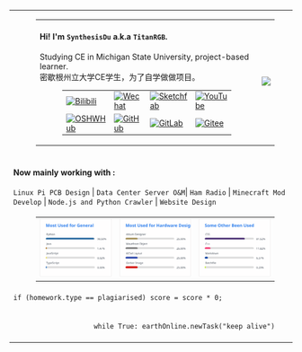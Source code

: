<table width="500">
    <tr>
        <td>
            <figure>
                <table>
                    <tr>
                        <td>
                            <h4>Hi! I'm <code>SynthesisDu</code> a.k.a <code>TitanRGB</code>.</h4>
                            <p>Studying CE in Michigan State University, project-based
                                learner.</br>密歇根州立大学CE学生，为了自学做做项目。</p>
                            <figure>
                                <table>
                                    <tr>
                                        <td><a href='https://space.bilibili.com/62596542'><img
                                                    src="https://img.shields.io/badge/-泰坦RGB-fb7299?style=flat&amp;logo=Bilibili&amp;logoColor=white"
                                                    referrerpolicy="no-referrer" alt="Bilibili"></a>
                                        </td>
                                        <td><a
                                                href='https://mp.weixin.qq.com/mp/profile_ext?action=home&amp;__biz=MzIxODQ0NzQ1OQ==&amp;scene=124&amp;uin=&amp;key=&amp;devicetype=Windows+10+x64&amp;version=63010043&amp;lang=zh_CN&amp;a8scene=7&amp;fontgear=2'><img
                                                    src="https://img.shields.io/badge/-SynthesisDu-green?style=flat&amp;logo=Wechat&amp;logoColor=white"
                                                    referrerpolicy="no-referrer" alt="Wechat"></a></td>
                                        <td><a href='https://sketchfab.com/SynthesisDu'><img
                                                    src="https://img.shields.io/badge/-SynthesisDu-1CAAD9?style=flat&amp;logo=Sketchfab&amp;logoColor=white"
                                                    referrerpolicy="no-referrer" alt="Sketchfab"></a>
                                        </td>
                                        <td><a href='https://www.youtube.com/channel/UC81J1wPu1f1Dm3R8yWnrDqw'><img
                                                    src="https://img.shields.io/badge/-SynRGB-FF0000?style=flat&amp;logo=YouTube&amp;logoColor=white"
                                                    referrerpolicy="no-referrer" alt="YouTube"></a></td>
                                    </tr>
                                    <tr>
                                        <td><a href='https://oshwhub.com/RGB_YES'><img
                                                    src="https://img.shields.io/badge/-RGB_YES-5588ff?style=flat&amp;logo=data:image/png;base64,iVBORw0KGgoAAAANSUhEUgAAAB4AAAAeCAYAAAA7MK6iAAAA2UlEQVRIie1W0RLDIAjD3f7/l9nTro4RCFivvd3y1oomQQXlKoyZV1VZGTZwgLjPoHGEPRqGPXUK/kM8FwiHM6bOmAvGsefGLmy/U/eR41LqJnLKPXJcJbUC7DZ8rWeJbRB1WgsCIDGalCE61XSqV1zS5J17zJCnZ2QH8SwAolJA6EUZ7HQc4k/8+8TdU13uRha3TvVKCV0ilqzTdODtcdTAbbNn4MZax2kDD0R5gAJRWzw1rV5/j/aYdV8ifCO7x6UHnDMPgi0gkYDWG61aQKKKteW+nwsReQHXpy5D9yKlhQAAAABJRU5ErkJggg==&amp;logoColor=white"
                                                    referrerpolicy="no-referrer" alt="OSHWHub"></a></td>
                                        <td><a href='https://github.com/TitanRGB'><img
                                                    src="https://img.shields.io/badge/-TitanRGB-3A3A3A?style=flat&amp;logo=GitHub&amp;logoColor=white"
                                                    referrerpolicy="no-referrer" alt="GitHub"></a></td>
                                        <td><a href='https://gitlab.com/SynthesisDu'><img
                                                    src="https://img.shields.io/badge/-SynthesisDu-FFFFFF?style=flat&amp;logo=GitLab&amp"
                                                    referrerpolicy="no-referrer" alt="GitLab"></a></td>
                                        <td><a href='https://gitee.com/ddzbxh'><img
                                                    src="https://img.shields.io/badge/-ddzbxh-C71D23?style=flat&amp;logo=Gitee&amp;logoColor=white"
                                                    referrerpolicy="no-referrer" alt="Gitee"></a></td>
                                    </tr>
                                </table>
                            </figure>
                        </td>
                        <td><img
                                src="https://github-readme-stats.vercel.app/api?username=TitanRGB&show_icons=true&include_all_commits=true" />
                        </td>
                    </tr>
                </table>
            </figure>
        </td>
    </tr>
    <tr>
        <td>
            <h4>Now mainly working with :</h4><code>Linux Pi PCB Design</code> |
            <code>Data Center Server O&amp;M</code>| <code>Ham Radio</code> | <code>Minecraft Mod Develop</code>
            | <code>Node.js and Python Crawler</code> | <code>Website Design</code>
        </td>
    </tr>
    <tr>
        <td>
            <figure>
                <table>
                    <tr>
                        <td>
                            <!-- https://github-readme-stats.vercel.app/api/top-langs/?username=TitanRGB&langs_count=4&hide=HTML,CSS,Roff,TeX,Jupyter%20Notebook,Fortran,Cython,Batchfile,Makefile --><img
                                src="./svg/Most Used for General.svg" />
                        </td>
                        <td>
                            <!-- https://github-readme-stats.vercel.app/api/top-langs/?username=TitanRGB&langs_count=4&hide=C%2B%2B,Java,Python,JavaScript,Typescript,HTML,CSS,Roff,TeX,Jupyter%20Notebook,Fortran,Cython,Batchfile,Makefile --><img
                                src="./svg/Most Used for Hardware Design.svg" />
                        </td>
                        <td>
                            <!-- https://github-readme-stats.vercel.app/api/top-langs/?username=TitanRGB&langs_count=4&hide=Altium%20Designer,Wavefront%20Object,KiCad%20Layout,Gerber%20Image,Java,Python,JavaScript,Typescript,TeX,Roff,Jupyter%20Notebook,Fortran,Cython,HTML,Makefile --><img
                                src="./svg/Some Other Been Used.svg" />
                        </td>
                    </tr>
                </table>
            </figure>
        </td>
    </tr>
    <tr>
        <td><code class='language-java' lang='java'>if (homework.type == plagiarised) score = score * 0;
                </code>
            <br />
            <code class='language-python' width="60%" lang='python'>
                    while True: earthOnline.newTask("keep alive")
                </code>
        </td>
    </tr>
</table>